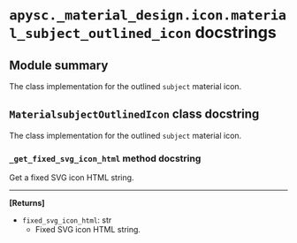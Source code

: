 # `apysc._material_design.icon.material_subject_outlined_icon` docstrings

## Module summary

The class implementation for the outlined `subject` material icon.

## `MaterialsubjectOutlinedIcon` class docstring

The class implementation for the outlined `subject` material icon.

### `_get_fixed_svg_icon_html` method docstring

Get a fixed SVG icon HTML string.<hr>

**[Returns]**

- `fixed_svg_icon_html`: str
  - Fixed SVG icon HTML string.